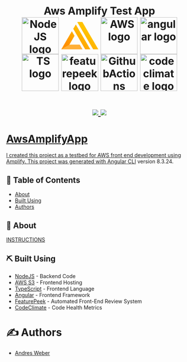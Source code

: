 <div align=center>
    <h1 align=center>
        <br>
        Aws Amplify Test App
        <br>
        <img width="100px" align=center src="https://nodejs.org/static/images/logo.svg" alt="NodeJS logo">
        <img width="100px" align=center src="data:image/svg+xml;base64,PD94bWwgdmVyc2lvbj0iMS4wIiBlbmNvZGluZz0iVVRGLTgiPz4KPHN2ZyB3aWR0aD0iMTI2cHgi%0D%0AIGhlaWdodD0iOTRweCIgdmlld0JveD0iMCAwIDEyNiA5NCIgdmVyc2lvbj0iMS4xIiB4bWxucz0i%0D%0AaHR0cDovL3d3dy53My5vcmcvMjAwMC9zdmciIHhtbG5zOnhsaW5rPSJodHRwOi8vd3d3LnczLm9y%0D%0AZy8xOTk5L3hsaW5rIj4KICAgIDwhLS0gR2VuZXJhdG9yOiBTa2V0Y2ggNTEuMSAoNTc1MDEpIC0g%0D%0AaHR0cDovL3d3dy5ib2hlbWlhbmNvZGluZy5jb20vc2tldGNoIC0tPgogICAgPHRpdGxlPkxvZ28v%0D%0AQW1wbGlmeSBMb2dvPC90aXRsZT4KICAgIDxkZXNjPkNyZWF0ZWQgd2l0aCBTa2V0Y2guPC9kZXNj%0D%0APgogICAgPGRlZnM+CiAgICAgICAgPGxpbmVhckdyYWRpZW50IHgxPSI3NC45MTY3MDUlIiB5MT0i%0D%0ANDIuNDY0MzUwNyUiIHgyPSIxOC4yMzI2NzU1JSIgeTI9Ijg0LjQ4NzIzNDYlIiBpZD0ibGluZWFy%0D%0AR3JhZGllbnQtMSI+CiAgICAgICAgICAgIDxzdG9wIHN0b3AtY29sb3I9IiNGRkMzMDAiIG9mZnNl%0D%0AdD0iMCUiPjwvc3RvcD4KICAgICAgICAgICAgPHN0b3Agc3RvcC1jb2xvcj0iI0ZGOTAwMCIgb2Zm%0D%0Ac2V0PSIxMDAlIj48L3N0b3A+CiAgICAgICAgPC9saW5lYXJHcmFkaWVudD4KICAgIDwvZGVmcz4K%0D%0AICAgIDxnIGlkPSJMb2dvL0FtcGxpZnktTG9nbyIgc3Ryb2tlPSJub25lIiBzdHJva2Utd2lkdGg9%0D%0AIjEiIGZpbGw9Im5vbmUiIGZpbGwtcnVsZT0iZXZlbm9kZCI+CiAgICAgICAgPGcgaWQ9Ikdyb3Vw%0D%0AIj4KICAgICAgICAgICAgPHBhdGggZD0iTTI1LjI4MDg2MDQsNTAuMTkyMTM3IEwzNS44NzUxODI1%0D%0ALDMxLjg0NzMyODggTDQ0Ljk3MTAxMDMsNDcuNjA4NDI0NyBMMjcuMjQzNDY3Miw3OC4zMDQ1NzUz%0D%0AIEw2Mi42ODU2MDc1LDc4LjMwNDU3NTMgTDcxLjc0Mzg5Miw5NCBMMCw5NCBMMjUuMjgwODYwNCw1%0D%0AMC4xOTIxMzcgWiBNNDAuNjU1NDExNiwyMy41NTEyNDkzIEw0OS4zODg3NTI2LDguNDE4NTM2OTkg%0D%0ATDk4LjgxNDQ2Niw5My45OTk3NDI1IEw4MS4zMTA4ODc5LDkzLjk5OTc0MjUgTDQwLjY1NTQxMTYs%0D%0AMjMuNTUxMjQ5MyBaIE01NC4yNDk2MzUsMCBMNzEuNzI5OTEwNCwwIEwxMjYsOTQgTDEwOC40OTc3%0D%0AMTYsOTQgTDU0LjI0OTYzNSwwIFoiIGlkPSJGaWxsLTEiIGZpbGw9InVybCgjbGluZWFyR3JhZGll%0D%0AbnQtMSkiPjwvcGF0aD4KICAgICAgICAgICAgPHBvbHlnb24gaWQ9IkZpbGwtMSIgZmlsbD0iI0ZG%0D%0AQUYzOCIgcG9pbnRzPSIwIDk0IDcyIDk0IDYyLjkwOTM3OTYgNzggMjcuMzQwNzE5NiA3OCI+PC9w%0D%0Ab2x5Z29uPgogICAgICAgIDwvZz4KICAgIDwvZz4KPC9zdmc+" alt="Amplify logo">
        <img width="100px" align=center src="https://d0.awsstatic.com/logos/powered-by-aws-white.png" alt="AWS logo">
        <img width="100px" align=center src="https://angular.io/assets/images/logos/angular/angular.png" alt="angular logo">
        <img width="100px" align=center src="https://raw.githubusercontent.com/remojansen/logo.ts/master/ts.png" alt="TS logo">
        <img width="100px" align=center src="https://raw.githubusercontent.com/featurepeek/documentation/dev/website/static/img/logo.png" alt="featurepeek logo">
        <img width="100px" align=center src="https://avatars0.githubusercontent.com/u/44036562?s=200&v=4" alt="GithubActions logo">
        <img width="100px" align=center src="https://firebounty.com/image/352-codeclimate-code-climate-security" alt="codeclimate logo">
    </h1>
    <h1 align=center>
        <a href="https://codeclimate.com/github/AndresMWeber/aws-amplify-test/maintainability"><img src="https://api.codeclimate.com/v1/badges/447ff8caa5ccbea6ea29/maintainability" />
        </a>
        <a href="https://github.com/AndresMWeber/aws-amplify-test/actions?query=workflow%3A%22Node.js+CI%22"><img src="https://github.com/andresmweber/aws-amplify-test/workflows/Node.js%20CI/badge.svg">
    </h1>
</div>

# AwsAmplifyApp

I created this project as a testbed for AWS front end development using Amplify. This project was generated with [Angular CLI](https://github.com/angular/angular-cli) version 8.3.24.

## 📝 Table of Contents
- [About](#about)
- [Built Using](#built_using)
- [Authors](#authors)

## 📙 About <a name = "about"></a>
[INSTRUCTIONS](INSTRUCTIONS.md)

## ⛏️ Built Using <a name = "built_using"></a>
- [NodeJS](https://nodejs.org/) - Backend Code
- [AWS S3](https://aws.amazon.com/s3/) - Frontend Hosting
- [TypeScript](https://www.typescriptlang.org/) - Frontend Language
- [Angular](https://angular.io/) - Frontend Framework
- [FeaturePeek](https://featurepeek.com/) - Automated Front-End Review System 
- [CodeClimate](https://codeclimate.com/) - Code Health Metrics

# ✍️ Authors <a name = "authors"></a>
* [Andres Weber](https://github.com/AndresMWeber)
